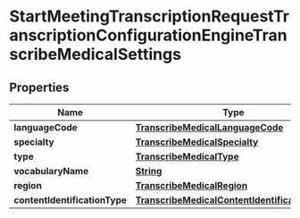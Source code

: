 

# StartMeetingTranscriptionRequestTranscriptionConfigurationEngineTranscribeMedicalSettings


## Properties

| Name | Type | Description | Notes |
|------------ | ------------- | ------------- | -------------|
|**languageCode** | [**TranscribeMedicalLanguageCode**](TranscribeMedicalLanguageCode.md) |  |  |
|**specialty** | [**TranscribeMedicalSpecialty**](TranscribeMedicalSpecialty.md) |  |  |
|**type** | [**TranscribeMedicalType**](TranscribeMedicalType.md) |  |  |
|**vocabularyName** | [**String**](String.md) |  |  [optional] |
|**region** | [**TranscribeMedicalRegion**](TranscribeMedicalRegion.md) |  |  [optional] |
|**contentIdentificationType** | [**TranscribeMedicalContentIdentificationType**](TranscribeMedicalContentIdentificationType.md) |  |  [optional] |



